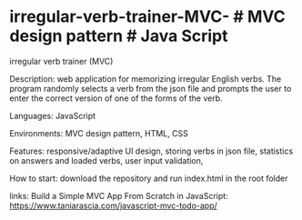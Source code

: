 # irregular-verb-trainer-MVC- # MVC design pattern # Java Script
irregular verb trainer (MVC)

Description: web application for memorizing irregular English verbs. The program randomly selects a verb from the json file and prompts the user 
to enter the correct version of one of the forms of the verb.

Languages: JavaScript

Environments: MVC design pattern, HTML, CSS 

Features: 
  responsive/adaptive UI design,
  storing verbs in json file,
  statistics on answers and loaded verbs,
  user input validation,
  
How to start:
  download the repository and run index.html in the root folder

links: 
  Build a Simple MVC App From Scratch in JavaScript: https://www.taniarascia.com/javascript-mvc-todo-app/


  
  


